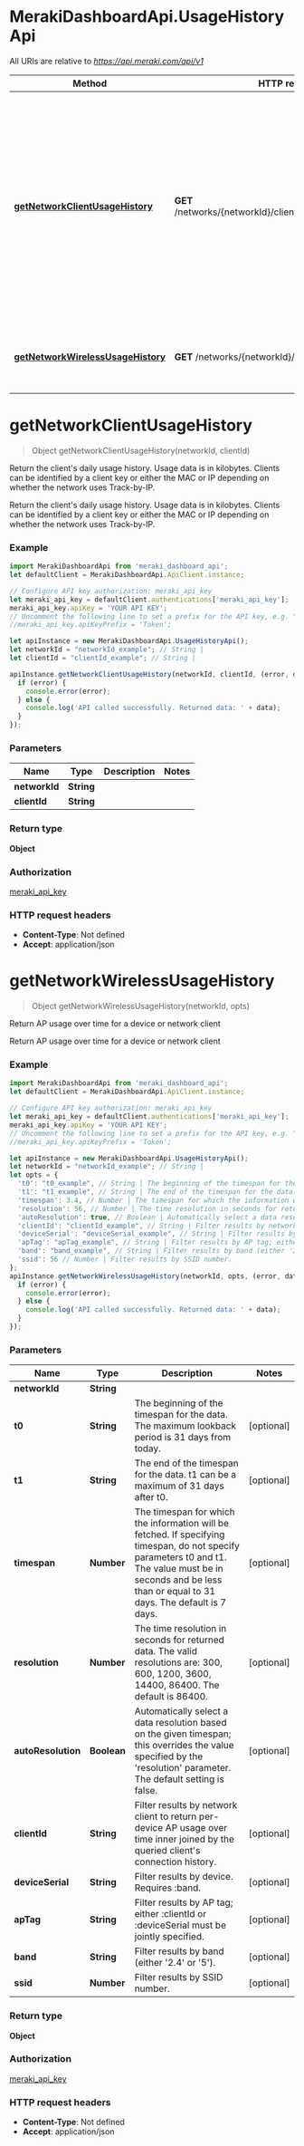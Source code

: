 # MerakiDashboardApi.UsageHistoryApi

All URIs are relative to *https://api.meraki.com/api/v1*

Method | HTTP request | Description
------------- | ------------- | -------------
[**getNetworkClientUsageHistory**](UsageHistoryApi.md#getNetworkClientUsageHistory) | **GET** /networks/{networkId}/clients/{clientId}/usageHistory | Return the client&#x27;s daily usage history. Usage data is in kilobytes. Clients can be identified by a client key or either the MAC or IP depending on whether the network uses Track-by-IP.
[**getNetworkWirelessUsageHistory**](UsageHistoryApi.md#getNetworkWirelessUsageHistory) | **GET** /networks/{networkId}/wireless/usageHistory | Return AP usage over time for a device or network client

<a name="getNetworkClientUsageHistory"></a>
# **getNetworkClientUsageHistory**
> Object getNetworkClientUsageHistory(networkId, clientId)

Return the client&#x27;s daily usage history. Usage data is in kilobytes. Clients can be identified by a client key or either the MAC or IP depending on whether the network uses Track-by-IP.

Return the client&#x27;s daily usage history. Usage data is in kilobytes. Clients can be identified by a client key or either the MAC or IP depending on whether the network uses Track-by-IP.

### Example
```javascript
import MerakiDashboardApi from 'meraki_dashboard_api';
let defaultClient = MerakiDashboardApi.ApiClient.instance;

// Configure API key authorization: meraki_api_key
let meraki_api_key = defaultClient.authentications['meraki_api_key'];
meraki_api_key.apiKey = 'YOUR API KEY';
// Uncomment the following line to set a prefix for the API key, e.g. "Token" (defaults to null)
//meraki_api_key.apiKeyPrefix = 'Token';

let apiInstance = new MerakiDashboardApi.UsageHistoryApi();
let networkId = "networkId_example"; // String | 
let clientId = "clientId_example"; // String | 

apiInstance.getNetworkClientUsageHistory(networkId, clientId, (error, data, response) => {
  if (error) {
    console.error(error);
  } else {
    console.log('API called successfully. Returned data: ' + data);
  }
});
```

### Parameters

Name | Type | Description  | Notes
------------- | ------------- | ------------- | -------------
 **networkId** | **String**|  | 
 **clientId** | **String**|  | 

### Return type

**Object**

### Authorization

[meraki_api_key](../README.md#meraki_api_key)

### HTTP request headers

 - **Content-Type**: Not defined
 - **Accept**: application/json

<a name="getNetworkWirelessUsageHistory"></a>
# **getNetworkWirelessUsageHistory**
> Object getNetworkWirelessUsageHistory(networkId, opts)

Return AP usage over time for a device or network client

Return AP usage over time for a device or network client

### Example
```javascript
import MerakiDashboardApi from 'meraki_dashboard_api';
let defaultClient = MerakiDashboardApi.ApiClient.instance;

// Configure API key authorization: meraki_api_key
let meraki_api_key = defaultClient.authentications['meraki_api_key'];
meraki_api_key.apiKey = 'YOUR API KEY';
// Uncomment the following line to set a prefix for the API key, e.g. "Token" (defaults to null)
//meraki_api_key.apiKeyPrefix = 'Token';

let apiInstance = new MerakiDashboardApi.UsageHistoryApi();
let networkId = "networkId_example"; // String | 
let opts = { 
  't0': "t0_example", // String | The beginning of the timespan for the data. The maximum lookback period is 31 days from today.
  't1': "t1_example", // String | The end of the timespan for the data. t1 can be a maximum of 31 days after t0.
  'timespan': 3.4, // Number | The timespan for which the information will be fetched. If specifying timespan, do not specify parameters t0 and t1. The value must be in seconds and be less than or equal to 31 days. The default is 7 days.
  'resolution': 56, // Number | The time resolution in seconds for returned data. The valid resolutions are: 300, 600, 1200, 3600, 14400, 86400. The default is 86400.
  'autoResolution': true, // Boolean | Automatically select a data resolution based on the given timespan; this overrides the value specified by the 'resolution' parameter. The default setting is false.
  'clientId': "clientId_example", // String | Filter results by network client to return per-device AP usage over time inner joined by the queried client's connection history.
  'deviceSerial': "deviceSerial_example", // String | Filter results by device. Requires :band.
  'apTag': "apTag_example", // String | Filter results by AP tag; either :clientId or :deviceSerial must be jointly specified.
  'band': "band_example", // String | Filter results by band (either '2.4' or '5').
  'ssid': 56 // Number | Filter results by SSID number.
};
apiInstance.getNetworkWirelessUsageHistory(networkId, opts, (error, data, response) => {
  if (error) {
    console.error(error);
  } else {
    console.log('API called successfully. Returned data: ' + data);
  }
});
```

### Parameters

Name | Type | Description  | Notes
------------- | ------------- | ------------- | -------------
 **networkId** | **String**|  | 
 **t0** | **String**| The beginning of the timespan for the data. The maximum lookback period is 31 days from today. | [optional] 
 **t1** | **String**| The end of the timespan for the data. t1 can be a maximum of 31 days after t0. | [optional] 
 **timespan** | **Number**| The timespan for which the information will be fetched. If specifying timespan, do not specify parameters t0 and t1. The value must be in seconds and be less than or equal to 31 days. The default is 7 days. | [optional] 
 **resolution** | **Number**| The time resolution in seconds for returned data. The valid resolutions are: 300, 600, 1200, 3600, 14400, 86400. The default is 86400. | [optional] 
 **autoResolution** | **Boolean**| Automatically select a data resolution based on the given timespan; this overrides the value specified by the &#x27;resolution&#x27; parameter. The default setting is false. | [optional] 
 **clientId** | **String**| Filter results by network client to return per-device AP usage over time inner joined by the queried client&#x27;s connection history. | [optional] 
 **deviceSerial** | **String**| Filter results by device. Requires :band. | [optional] 
 **apTag** | **String**| Filter results by AP tag; either :clientId or :deviceSerial must be jointly specified. | [optional] 
 **band** | **String**| Filter results by band (either &#x27;2.4&#x27; or &#x27;5&#x27;). | [optional] 
 **ssid** | **Number**| Filter results by SSID number. | [optional] 

### Return type

**Object**

### Authorization

[meraki_api_key](../README.md#meraki_api_key)

### HTTP request headers

 - **Content-Type**: Not defined
 - **Accept**: application/json

